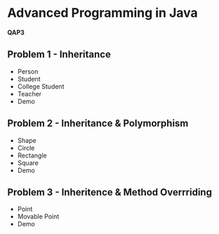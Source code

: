 # Advanced Programming in Java

**QAP3**

## Problem 1 - Inheritance

- Person
- Student
- College Student
- Teacher
- Demo

## Problem 2 - Inheritance & Polymorphism

- Shape
- Circle
- Rectangle
- Square
- Demo

## Problem 3 - Inheritence & Method Overrriding

- Point
- Movable Point
- Demo
